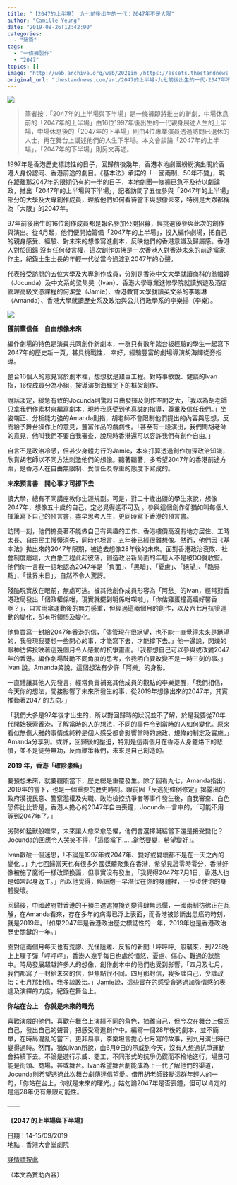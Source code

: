 ```yaml
---
title: "【2047的上半場】 九七前後出生的一代：2047年不是大限"
author: "Camille Yeung"
date: "2019-08-26T12:42:00"
categories:
  - "藝術"
tags:
  - "一條褲製作"
  - "2047"
topics: []
image: "http://web.archive.org/web/2021im_/https://assets.thestandnews.com/media/photos/2047-03_P3UMC.png"
original_url: "thestandnews.com/art/2047的上半場-九七前後出生的一代-2047年不是大限"
---
```

![](http://web.archive.org/web/2021im_/https://assets.thestandnews.com/media/photos/2047-03_P3UMC.png)

> 筆者按：「2047年的上半場與下半場」是一條褲即將推出的新劇，中場休息前的「2047年的上半場」由16位1997年後出生的一代親身展述人生的上半場，中場休息後的「2047年的下半場」則由4位專業演員透過訪問已退休的人士，再在舞台上講述他們的人生下半場。本文會談論「2047年的上半場」，「2047年的下半場」則另文再述。

1997年是香港歷史標誌性的日子，回歸前後幾年，香港本地劇團紛紛演出關於香港人身份認同、香港前途的劇目。《基本法》承諾的「一國兩制、50年不變」，現在距離那2047年的限期仍有約一半的日子，本地劇團一條褲已急不及待以劇論政，推出「2047年的上半場與下半場」，記者訪問了五位參與「2047年的上半場」部分的大學及大專創作成員，理解他們如何看待當下與想像未來，特別是大眾都稱為「大限」的2047年。

97年前後出生的16位創作成員都是報名參加公開招募，經挑選後參與此次的創作與演出。從4月起，他們便開始籌備「2047年的上半場」，投入編作劇場，把自己的親身感受、經驗、對未來的想像寫進劇本，反映他們的香港意識及歸屬感。香港人對於回歸 沒有任何發言權，這次創作彷彿是一次香港人對香港未來的前途當家作主，紀錄土生土長的年輕一代從當今過渡到2047年的心聲。

代表接受訪問的五位大學及大專創作成員，分別是香港中文大學就讀商科的翁幗婷（Jocunda）及中文系的梁雋昊（Ivan）、香港大學專業進修學院就讀旅遊及酒店管理高級文憑課程的何潔瑩（Jamie）、香港教育大學就讀英文系的李翊琳（Amanda）、香港大學就讀歷史系及政治與公共行政學系的李樂揚（李樂）。

![](http://web.archive.org/web/2021im_/https://assets.thestandnews.com/media/photos/Screen20Shot202019-08-2120at2012.16.1820PM_YqV2P.png)

**獲前輩信任　自由想像未來**

編作劇場的特色是演員共同創作新劇本，一群只有數年踏台板經驗的學生一起寫下2047年的歷史新一頁，甚具挑戰性， 幸好，經驗豐富的劇場導演胡海輝從旁指導。

整合16個人的意見寫於劇本裡，想想就是艱巨工程。對時事敏銳、健談的Ivan指，16位成員分為小組，按導演胡海輝定下的框架創作。

說話淡定，緩急有致的Jocunda則驚訝自由發揮及創作空間之大，「我以為胡老師只拿我們作素材來編寫劇本，現時我感受到他真誠的指導，尊重及信任我們。」坐姿端正、分析能力強的Amanda則指，胡老師不會限制他們提出的內容與思想，反而給予舞台操作上的意見，豐富作品的戲劇性。「甚至有一段演出，我們問胡老師的意見，他叫我們不要自我審查，說現時香港還可以容許我們有創作自由。」

自言不是政治冷感，但甚少身體力行的Jamie，本來打算透過創作加深政治知識，欣賞胡老師以不同方法刺激他們的想像。聽著聽著，多希望2047年的香港前途方案，是香港人在自由無限制、受信任及尊重的態度下寫成的。

**未來預言書　開心事才可撐下去**

讀大學，總有不同講座教你生涯規劃。可是，對二十歲出頭的學生來說，想像2047年，想像五十歲的自己，定必覺得遙不可及 。參與這個創作卻猶如叫每個人揮筆寫下自己的預言書，盡早思考人生，更同時寫下香港的預言書。

訪問一刻，他們擔憂著不能做自己有興趣的工作、香港樓價高沒有地方居住、工時太長、自由民主慢慢消失，同時也坦言，五年後已經很難想像。然而，他們因《基本法》拋出來的2047年限期，被迫去想像28年後的未來。面對香港政治衰敗、社會制度崩壞，大白象工程此起彼落，創造政治新局面的年輕人不是被DQ就收監。他們你一言我一語地認為2047年是「負面」、「黑暗」、「憂慮」、「絕望」、「臨界點」、「世界末日」，自然不令人驚訝。

殘酷現實放在眼前，無處可逃。被其他創作成員形容為「阿愁」的Ivan，經常對香港政局發出「個政權係咁，現實就擺到明係咁㗎啦」，「你估雞蛋撞高牆好馨香啊？」，自言雨傘運動後的無力感重，但經過這兩個月的創作，以及六七月抗爭運動的變化，卻有所領悟及變化。

他負責寫一封給2047年香港的信，「儘管現在很絕望，也不能一直覺得未來是絕望的，我發現我要想一些開心的事，才能寫下去，才能撐下去。」他一邊說，閃爍的眼神彷佛投映著這幾個月令人感動的抗爭畫面。「我都想自己可以參與或改變2047年的香港。編作劇場鼓勵不同角度的思考，令我明白要改變不是一時三刻的事。」Ivan 說。Amanda笑說，這個想法有少許「阿樂」的身影。

一直禮讓其他人先發言，經常負責補充其他成員的觀點的李樂提醒，「我們相信，今天你的想法，間接影響了未來所發生的事，從2019年想像出來的2047年，其實推動著2047 的去向。」

「我們大多是97年後才出生的，所以對回歸時的狀況並不了解，於是我要從70年代開始探索香港，了解當時的人的想法，不同的事件令到當時的人如何變化。原來看似無傷大雅的事情或純粹是個人感受都會影響當時的施政、規條的制定及實施。」Amanda分享到。或許，回歸後的壓迫，特別是這兩個月在香港人身體烙下的悲憤，並不是徒勞無功，反而鞭策我們，未來是自己創造的。

**2019 年，香港「確診患癌」**

要預想未來，就要觀照當下，歷史總是重覆發生。除了回看九七，Amanda指出，2019年的當下，也是一個重要的歷史時刻。眼前因「反逃犯條例修定」揭露出的政府漠視民意、警察濫權及失職、政治檢控抗爭者等事件發生後，自我審查、白色恐佈比比皆是，香港人擔心的2047年自由喪鐘，Jocunda一言中的，「可能不用等到2047年了。」

劣勢如猛獸般噬來，未來讓人愈來愈恐懼，他們會選擇凝結當下還是接受變化？Jocunda的回應令人哭笑不得，「這個當下……當然要變，希望變好」。

Ivan戳破一個迷思，「不論是1997年或2047年、變好或變壞都不是在一天之內的變化 。」九七回歸當天也有很多外國媒體聚集在香港，希望見證零時零分，香港好像被施了魔術一樣改頭換面，但事實沒有發生，「我覺得2047年7月1日，香港人也是如常起身返工。」所以他覺得，癌細胞一早潛伏在你的身體裡，一步步使你的身體變壞。

回歸後，中國政府對香港的干預由遮遮掩掩到變得肆無忌憚，一國兩制彷彿正在瓦解，在Amanda看來，存在多年的病毒已浮上表面，而香港被診斷出患癌的時刻，就是2019年。「如果2047年是香港政治歷史標誌性的一年，2019年也是香港政治歷史關鍵的一年。」

面對這兩個月每天也有荒謬、光怪陸離、反智的新聞「呯呯呯」般襲來，到728晚上上環子彈「呯呯呯」，香港人幾乎每日也處於憤怒、憂慮、傷心、難過的狀態中。時局發展超越許多人的想像，創作劇本中的他們也受到影響，「四月及七月，我們都寫了一封給未來的信，但焦點很不同。四月那封信，我多談自己，少談政治；七月那封信，我多談政治。」Jamie說，這些實在的感受會透過加強情感的表達及演繹的力度，紀錄在舞台上。

**你站在台上　你就是未來的曙光**

喜歡演戲的他們，喜歡在舞台上演繹不同的角色，抽離自己，但今次在舞台上做回自己，發出自己的聲音，把感受寫進創作中。編寫一個28年後的劇本，並不簡單，在時局混亂的當下，更非易事，李樂坦言擔心七月寫的故事，到九月演出時已變得過時。然而，猶如Ivan所說，由6月9日的示威到今天，沒有人想過抗爭運動會持續下去。不論是遊行示威、罷工，不同形式的抗爭仍鍥而不捨地進行，場景可能是街頭、商場，甚或舞台。Ivan希望舞台劇能成為上一代了解他們的渠道，Jocunda則希望透過此次舞台劇傳達信望愛。借用胡老師鼓勵這群年輕人的一句，「你站在台上，你就是未來的曙光。」姑勿論2047年是否喪鐘，但可以肯定的是這28年仍有無限可能性。

——

**《2047 的上半場與下半場》**

日期：14-15/09/2019  
地點：香港大會堂劇院

[詳情請按此](http://web.archive.org/web/20211229102408/https://www.art-mate.net/doc/54310)

（本文為贊助內容）